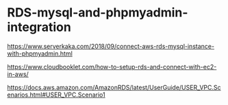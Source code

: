 # RDS-mysql-and-phpmyadmin-integration

https://www.serverkaka.com/2018/09/connect-aws-rds-mysql-instance-with-phpmyadmin.html

https://www.cloudbooklet.com/how-to-setup-rds-and-connect-with-ec2-in-aws/

https://docs.aws.amazon.com/AmazonRDS/latest/UserGuide/USER_VPC.Scenarios.html#USER_VPC.Scenario1
